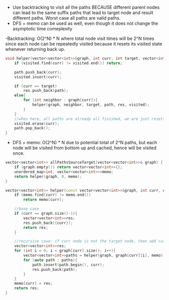 - Use backtracking to visit all the paths BECAUSE different parent nodes can lead to the same suffix paths that lead to target node and result different paths. Worst case all paths are valid paths. 
- DFS + memo can be used as well, even though it does not change the asymptotic time comeplexity

-Backtracking: O(2^N) * N where total node visit times will be 2^N times since each node can be repeatedly visited because it resets its visited state whenever returning back up.
```cpp
void helper(vector<vector<int>>&graph, int curr, int target, vector<int>&path, vector<vector<int>>&res, unordered_set<int>&visited){
    if (visited.find(curr) != visited.end()) return;

    path.push_back(curr);
    visited.insert(curr);

    if (curr == target)
        res.push_back(path);
    else{ 
        for (int neighbor : graph[curr]){
            helper(graph, neighbor, target, path, res, visited);
        }
    }
    //when here, all paths are already all finished, we are just resetting the visited status
    visited.erase(curr);
    path.pop_back();
}
```
- DFS + memo: O(2^N) * N due to potential total of 2^N paths, but each node will be visited from bottom up and cached, hence will be visited once.
```cpp
vector<vector<int>> allPathsSourceTarget(vector<vector<int>>& graph) {
    if (graph.empty()) return vector<vector<int>>{};
    unordered_map<int, vector<vector<int>>>memo;
    return helper(graph, 0, memo);
}

vector<vector<int>> helper(const vector<vector<int>>&graph, int curr, unordered_map<int,vector<vector<int>>>&memo){
    if (memo.find(curr) != memo.end())
        return memo[curr];

    //base case
    if (curr == graph.size()-1){
        vector<vector<int>>res; 
        res.push_back({curr});
        return res;
    }

    //recursive case: if curr node is not the target node, then add curr to the neighbor paths front
    vector<vector<int>>res; 
    for (int i = 0; i < graph[curr].size(); i++){
        vector<vector<int>>paths = helper(graph, graph[curr][i], memo);
        for (auto path : paths){
            path.insert(path.begin(), curr);
            res.push_back(path);
        }
    }
    memo[curr] = res;
    return res;
}
```
        
